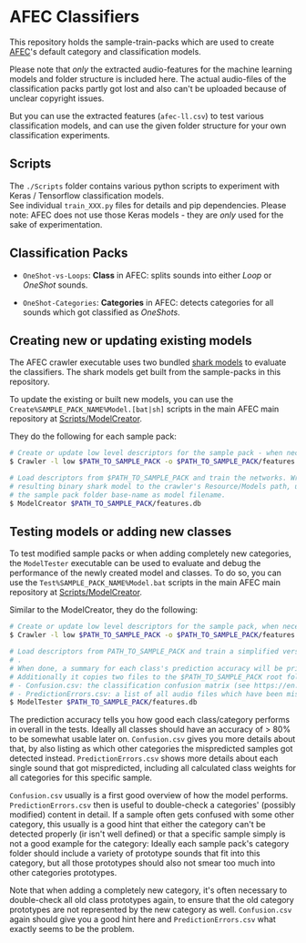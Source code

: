 # AFEC Classifiers

This repository holds the sample-train-packs which are used to create [AFEC](https://github.com/emuell/afec)'s default category and classification models. 

Please note that *only* the extracted audio-features for the machine learning models and folder structure is included here. The actual audio-files of the classification packs partly got lost and also can't be uploaded because of unclear copyright issues.

But you can use the extracted features (`afec-ll.csv`) to test various classification models, and can use the given folder structure for your own classification experiments.

## Scripts

The `./Scripts` folder contains various python scripts to experiment with Keras / Tensorflow classification models.<br/> 
See individual `train_XXX.py` files for details and pip dependencies. Please note: AFEC does not use those Keras models - they are *only* used for the sake of experimentation. 

## Classification Packs

* `OneShot-vs-Loops`: 
__Class__ in AFEC: splits sounds into either _Loop_ or _OneShot_ sounds.

* `OneShot-Categories`: 
__Categories__ in AFEC: detects categories for all sounds which got classified as _OneShots_.


## Creating new or updating existing models

The AFEC crawler executable uses two bundled [shark models](https://github.com/emuell/AFEC/tree/master/Source/Classification/Export/ClassificationModel.h) to evaluate the classifiers. The shark models get built from the sample-packs in this repository.

To update the existing or built new models, you can use the `Create%SAMPLE_PACK_NAME%Model.[bat|sh]` scripts in the main AFEC main repository at [Scripts/ModelCreator](https://github.com/emuell/AFEC/tree/master/Scripts/ModelCreator).

They do the following for each sample pack:

```bash
# Create or update low level descriptors for the sample pack - when necessary.
$ Crawler -l low $PATH_TO_SAMPLE_PACK -o $PATH_TO_SAMPLE_PACK/features.db

# Load descriptors from $PATH_TO_SAMPLE_PACK and train the networks. Write 
# resulting binary shark model to the crawler's Resource/Models path, using
# the sample pack folder base-name as model filename.
$ ModelCreator $PATH_TO_SAMPLE_PACK/features.db 
```

## Testing models or adding new classes 

To test modified sample packs or when adding completely new categories, the `ModelTester` executable can be used to evaluate and debug the performance of the newly created model and classes. To do so, you can use the `Test%SAMPLE_PACK_NAME%Model.bat` scripts in the main AFEC main repository at [Scripts/ModelCreator](https://github.com/emuell/AFEC/tree/master/Scripts/ModelCreator).

Similar to the ModelCreator, they do the following:

```bash
# Create or update low level descriptors for the sample pack, when necessary.
$ Crawler -l low $PATH_TO_SAMPLE_PACK -o $PATH_TO_SAMPLE_PACK/features.db

# Load descriptors from PATH_TO_SAMPLE_PACK and train a simplified version of the model
# .
# When done, a summary for each class's prediction accuracy will be printed to the console. 
# Additionally it copies two files to the $PATH_TO_SAMPLE_PACK root folder:
# - Confusion.csv: the classification confusion matrix (see https://en.wikipedia.org/wiki/Confusion_matrix)
# - PredictionErrors.csv: a list of all audio files which have been mispredicted
$ ModelTester $PATH_TO_SAMPLE_PACK/features.db 
```

The prediction accuracy tells you how good each class/category performs in overall in the tests. Ideally all classes should have an accuracy of > 80% to be somewhat usable later on. 
`Confusion.csv` gives you more details about that, by also listing as which other categories the mispredicted samples got detected instead. 
`PredictionErrors.csv` shows more details about each single sound that got mispredicted, including all calculated class weights for all categories for this specific sample. 

`Confusion.csv` usually is a first good overview of how the model performs. `PredictionErrors.csv` then is useful to double-check a categories' (possibly modified) content in detail. If a sample often gets confused with some other category, this usually is a good hint that either the category can't be detected properly (ir isn't well defined) or that a specific sample simply is not a good example for the category: 
Ideally each sample pack's category folder should include a variety of prototype sounds that fit into this category, but all those prototypes should also not smear too much into other categories prototypes.

Note that when adding a completely new category, it's often necessary to double-check all old class prototypes again, to ensure that the old category prototypes are not represented by the new category as well. `Confusion.csv` again should give you a good hint here and `PredictionErrors.csv` what exactly seems to be the problem.

